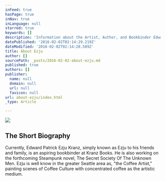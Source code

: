 ```yaml
---
inFeed: true
hasPage: true
inNav: true
inLanguage: null
starred: true
keywords: []
description: 'Information about the Artist, Author, and Bookbinder Edward Patrick Ezju Kranz'
datePublished: '2016-02-02T02:14:29.219Z'
dateModified: '2016-02-02T02:14:28.589Z'
title: About Ezju
author: []
sourcePath: _posts/2016-02-02-about-ezju.md
published: true
authors: []
publisher:
  name: null
  domain: null
  url: null
  favicon: null
url: about-ezju/index.html
_type: Article

---
```

![](https://s3-us-west-2.amazonaws.com/the-grid-img/p/bd515d1119a7f17f6d4bc2663ba855a1cc1bd456.jpg)

## The Short Biography

Currently, Edward Patrick Ezju Kranz, simply known as Ezju to his friends and family, is an aspiring bookbinder at Kranz Books. He is also working on the forthcoming Steampunk novel, The Secret Society Of The Unknown Men. Ezju is well know in the greater Seattle area as, "the Coffee Artist," painting scenes of Coffee Culture with concentrated coffee as the artistic medium.